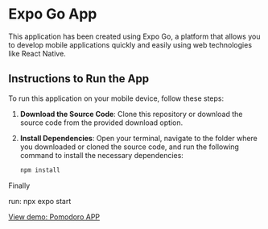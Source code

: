 # Expo Go App

This application has been created using Expo Go, a platform that allows you to develop mobile applications quickly and easily using web technologies like React Native.

## Instructions to Run the App

To run this application on your mobile device, follow these steps:

1. **Download the Source Code**: Clone this repository or download the source code from the provided download option.

2. **Install Dependencies**: Open your terminal, navigate to the folder where you downloaded or cloned the source code, and run the following command to install the necessary dependencies:

   ```bash
   npm install
Finally 

 run: npx expo start


[View demo: Pomodoro APP](https://vimeo.com/853963867?share=copyhttps://vimeo.com/853963867?share=copyO)

